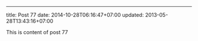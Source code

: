 ---
title: Post 77
date: 2014-10-28T06:16:47+07:00
updated: 2013-05-28T13:43:16+07:00

This is content of post 77